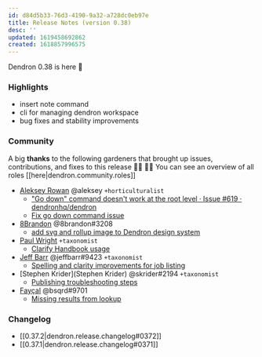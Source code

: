```yaml
---
id: d84d5b33-76d3-4190-9a32-a728dc0eb97e
title: Release Notes (version 0.38)
desc: ''
updated: 1619458692862
created: 1618857996575
---
```


Dendron 0.38 is here 🌱

### Highlights
- insert note command
- cli for managing dendron workspace
- bug fixes and stability improvements

### Community
A big **thanks** to the following gardeners that brought up issues, contributions, and fixes to this release :man_farmer: :woman_farmer: 
You can see an overview of all roles [[here|dendron.community.roles]]

- [Aleksey Rowan](https://github.com/aleksey-rowan) @aleksey `+horticulturalist`
  - ["Go down" command doesn't work at the root level · Issue #619 · dendronhq/dendron](https://github.com/dendronhq/dendron/issues/619)
  - [Fix go down command issue](https://github.com/dendronhq/dendron/pull/623)
- [8Brandon](https://github.com/8brandon) @8brandon#3208
  - [add svg and rollup image to Dendron design system](https://github.com/dendronhq/dendron/pull/625#event-4596903644)
- [Paul Wright](https://github.com/pwright) `+taxonomist`
  - [Clarify Handbook usage](https://github.com/dendronhq/handbook/pull/1#event-4598949907)
- [Jeff Barr](https://github.com/jeffbarr) @jeffbarr#9423  `+taxonomist`
  - [Spelling and clarity improvements for job listing](https://github.com/dendronhq/dendron-site/pull/79)
- [Stephen Krider](Stephen Krider) @skrider#2194 `+taxonomist`
  - [Publishing troubleshooting steps](https://github.com/dendronhq/dendron-site/pull/80)
- [Fayçal](https://github.com/d3vr) @bsqrd#9701 
  - [Missing results from lookup](https://github.com/dendronhq/dendron/issues/644)



### Changelog
- [[0.37.2|dendron.release.changelog#0372]]
- [[0.37.1|dendron.release.changelog#0371]]
